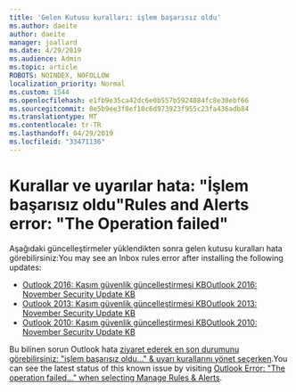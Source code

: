 ```yaml
---
title: 'Gelen Kutusu kuralları: işlem başarısız oldu'
ms.author: daeite
author: daeite
manager: joallard
ms.date: 4/29/2019
ms.audience: Admin
ms.topic: article
ROBOTS: NOINDEX, NOFOLLOW
localization_priority: Normal
ms.custom: 1544
ms.openlocfilehash: e1fb9e35ca42dc6e0b557b5924084fc8e30ebf66
ms.sourcegitcommit: 8e5b9ee3f8ef10c6d973923f955c23fa436adb84
ms.translationtype: MT
ms.contentlocale: tr-TR
ms.lasthandoff: 04/29/2019
ms.locfileid: "33471136"
---
```

# <a name="rules-and-alerts-error-the-operation-failed"></a><span data-ttu-id="5b685-102">Kurallar ve uyarılar hata: "İşlem başarısız oldu"</span><span class="sxs-lookup"><span data-stu-id="5b685-102">Rules and Alerts error: "The Operation failed"</span></span>

<span data-ttu-id="5b685-103">Aşağıdaki güncelleştirmeler yüklendikten sonra gelen kutusu kuralları hata görebilirsiniz:</span><span class="sxs-lookup"><span data-stu-id="5b685-103">You may see an Inbox rules error after installing the following updates:</span></span>
- [<span data-ttu-id="5b685-104">Outlook 2016: Kasım güvenlik güncelleştirmesi KB</span><span class="sxs-lookup"><span data-stu-id="5b685-104">Outlook 2016: November Security Update KB</span></span>](https://support.microsoft.com/help/4461506)
- [<span data-ttu-id="5b685-105">Outlook 2013: Kasım güvenlik güncelleştirmesi KB</span><span class="sxs-lookup"><span data-stu-id="5b685-105">Outlook 2013: November Security Update KB</span></span>](https://support.microsoft.com/help/4461486)
- [<span data-ttu-id="5b685-106">Outlook 2010: Kasım güvenlik güncelleştirmesi KB</span><span class="sxs-lookup"><span data-stu-id="5b685-106">Outlook 2010: November Security Update KB</span></span>](https://support.microsoft.com/help/4461585) 

<span data-ttu-id="5b685-107">Bu bilinen sorun Outlook hata [ziyaret ederek en son durumunu görebilirsiniz: "işlem başarısız oldu..." & uyarı kurallarını yönet seçerken](https://support.office.com/en-us/article/Outlook-Error-The-operation-failed-when-selecting-Manage-Rules-Alerts-64b6ff77-98c2-4564-9cbf-25bd8e17fb8b%20).</span><span class="sxs-lookup"><span data-stu-id="5b685-107">You can see the latest status of this known issue by visiting [Outlook Error: "The operation failed..." when selecting Manage Rules & Alerts](https://support.office.com/en-us/article/Outlook-Error-The-operation-failed-when-selecting-Manage-Rules-Alerts-64b6ff77-98c2-4564-9cbf-25bd8e17fb8b%20).</span></span>